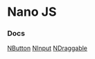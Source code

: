 # Nano JS

### Docs
[NButton](./src/vue/button)
[NInput](./src/vue/input)
[NDraggable](./src/vue/draggable)
